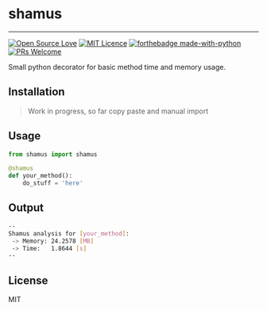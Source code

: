 # shamus
----
[![Open Source Love](https://badges.frapsoft.com/os/v1/open-source.svg?v=103)](https://github.com/ellerbrock/open-source-badges/)
[![MIT Licence](https://badges.frapsoft.com/os/mit/mit.png?v=103)](https://opensource.org/licenses/mit-license.php)
[![forthebadge made-with-python](http://ForTheBadge.com/images/badges/made-with-python.svg)](https://www.python.org/)
[![PRs Welcome](https://img.shields.io/badge/PRs-welcome-brightgreen.svg?style=flat-square)](http://makeapullrequest.com)

Small python decorator for basic method time and memory usage.

## Installation

> Work in progress, so far copy paste and manual import

## Usage

```python
from shamus import shamus

@shamus
def your_method():
    do_stuff = 'here'
```

## Output

```sh
--
Shamus analysis for [your_method]:
 -> Memory: 24.2578 [MB]
 -> Time:   1.8644 [s]
--
```

## License

MIT
